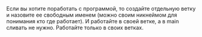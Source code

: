 Если вы хотите поработать с программой, то создайте отдельную ветку и назовите ее свободным именем (можно своим никнеймом для понимания кто где работает). И работайте в своей ветке, а в main сливать не нужно. Работайте только в своих ветках.